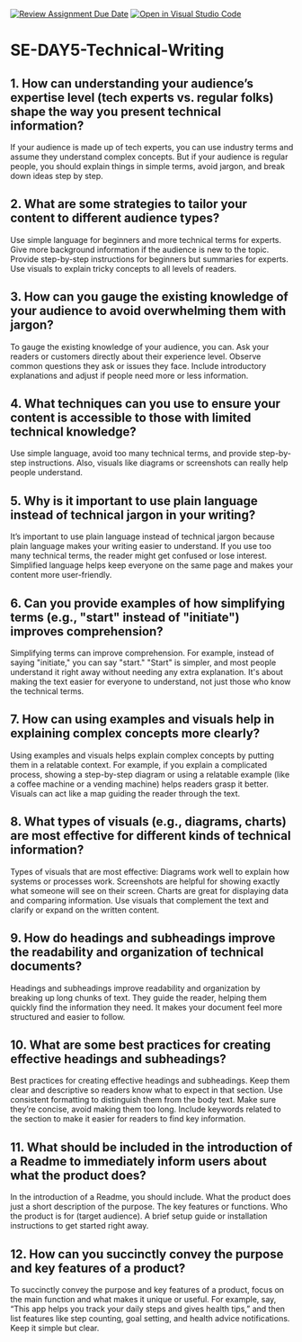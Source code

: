 [![Review Assignment Due Date](https://classroom.github.com/assets/deadline-readme-button-22041afd0340ce965d47ae6ef1cefeee28c7c493a6346c4f15d667ab976d596c.svg)](https://classroom.github.com/a/zsAR-pyY)
[![Open in Visual Studio Code](https://classroom.github.com/assets/open-in-vscode-2e0aaae1b6195c2367325f4f02e2d04e9abb55f0b24a779b69b11b9e10269abc.svg)](https://classroom.github.com/online_ide?assignment_repo_id=18484280&assignment_repo_type=AssignmentRepo)
# SE-DAY5-Technical-Writing
## 1. How can understanding your audience’s expertise level (tech experts vs. regular folks) shape the way you present technical information?
If your audience is made up of tech experts, you can use industry terms and assume they understand complex concepts. But if your audience is regular people, you should explain things in simple terms, avoid jargon, and break down ideas step by step.
## 2. What are some strategies to tailor your content to different audience types?
Use simple language for beginners and more technical terms for experts.
Give more background information if the audience is new to the topic.
Provide step-by-step instructions for beginners but summaries for experts.
Use visuals to explain tricky concepts to all levels of readers.
## 3. How can you gauge the existing knowledge of your audience to avoid overwhelming them with jargon?
To gauge the existing knowledge of your audience, you can. Ask your readers or customers directly about their experience level. Observe common questions they ask or issues they face. Include introductory explanations and adjust if people need more or less information.
## 4. What techniques can you use to ensure your content is accessible to those with limited technical knowledge?
Use simple language, avoid too many technical terms, and provide step-by-step instructions. Also, visuals like diagrams or screenshots can really help people understand.
## 5. Why is it important to use plain language instead of technical jargon in your writing?
It’s important to use plain language instead of technical jargon because plain language makes your writing easier to understand. If you use too many technical terms, the reader might get confused or lose interest. Simplified language helps keep everyone on the same page and makes your content more user-friendly.
## 6. Can you provide examples of how simplifying terms (e.g., "start" instead of "initiate") improves comprehension?
Simplifying terms can improve comprehension. For example, instead of saying "initiate," you can say "start." "Start" is simpler, and most people understand it right away without needing any extra explanation. It's about making the text easier for everyone to understand, not just those who know the technical terms.
## 7. How can using examples and visuals help in explaining complex concepts more clearly?
Using examples and visuals helps explain complex concepts by putting them in a relatable context. For example, if you explain a complicated process, showing a step-by-step diagram or using a relatable example (like a coffee machine or a vending machine) helps readers grasp it better. Visuals can act like a map guiding the reader through the text.
## 8. What types of visuals (e.g., diagrams, charts) are most effective for different kinds of technical information?
Types of visuals that are most effective:
Diagrams work well to explain how systems or processes work. Screenshots are helpful for showing exactly what someone will see on their screen. Charts are great for displaying data and comparing information. Use visuals that complement the text and clarify or expand on the written content.
## 9. How do headings and subheadings improve the readability and organization of technical documents?
Headings and subheadings improve readability and organization by breaking up long chunks of text. They guide the reader, helping them quickly find the information they need. It makes your document feel more structured and easier to follow.
## 10. What are some best practices for creating effective headings and subheadings?
Best practices for creating effective headings and subheadings. Keep them clear and descriptive so readers know what to expect in that section. Use consistent formatting to distinguish them from the body text. Make sure they’re concise, avoid making them too long. Include keywords related to the section to make it easier for readers to find key information.
## 11. What should be included in the introduction of a Readme to immediately inform users about what the product does?
In the introduction of a Readme, you should include. What the product does just a short description of the purpose.
The key features or functions. Who the product is for (target audience). A brief setup guide or installation instructions to get started right away.
## 12. How can you succinctly convey the purpose and key features of a product?
To succinctly convey the purpose and key features of a product, focus on the main function and what makes it unique or useful. For example, say, “This app helps you track your daily steps and gives health tips,” and then list features like step counting, goal setting, and health advice notifications. Keep it simple but clear.
